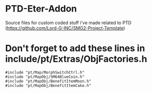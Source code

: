 # PTD-Eter-Addon
Source files for custom coded stuff i've made related to PTD (https://github.com/Lord-G-INC/SMG2-Project-Template)

# Don't forget to add these lines in include/pt/Extras/ObjFactories.h
```
#include "pt/Map/MorphSwitchCtrl.h"
#include "pt/MapObj/SM64BlueCoin.h"
#include "pt/MapObj/BenefitItemMoon.h"
#include "pt/MapObj/BenefitItemCake.h"

